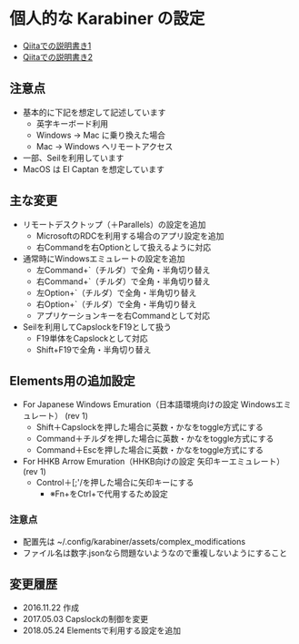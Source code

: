# 個人的な Karabiner の設定
- [Qiitaでの説明書き1](http://qiita.com/y-kishibata/items/444e192a9afdf6edd112)
- [Qiitaでの説明書き2](http://qiita.com/y-kishibata/items/2176c8dd1f9a41bb87dd)

## 注意点
- 基本的に下記を想定して記述しています
  - 英字キーボード利用
  - Windows → Mac に乗り換えた場合
  - Mac → Windows へリモートアクセス
- 一部、Seilを利用しています
- MacOS は El Captan を想定しています

## 主な変更
- リモートデスクトップ（＋Parallels）の設定を追加
  - MicrosoftのRDCを利用する場合のアプリ設定を追加
  - 右Commandを右Optionとして扱えるように対応
- 通常時にWindowsエミュレートの設定を追加
  - 左Command+\`（チルダ）で全角・半角切り替え
  - 右Command+\`（チルダ）で全角・半角切り替え
  - 左Option+\`（チルダ）で全角・半角切り替え
  - 右Option+\`（チルダ）で全角・半角切り替え
  - アプリケーションキーを右Commandとして対応
- Seilを利用してCapslockをF19として扱う
  - F19単体をCapslockとして対応
  - Shift+F19で全角・半角切り替え

## Elements用の追加設定
- For Japanese Windows Emuration（日本語環境向けの設定 Windowsエミュレート） (rev 1)
  - Shift＋Capslockを押した場合に英数・かなをtoggle方式にする
  - Command＋チルダを押した場合に英数・かなをtoggle方式にする
  - Command＋Escを押した場合に英数・かなをtoggle方式にする
- For HHKB Arrow Emuration（HHKB向けの設定 矢印キーエミュレート） (rev 1)
  - Control＋[;'/を押した場合に矢印キーにする
    - ※Fn+をCtrl+で代用するため設定

### 注意点
- 配置先は ~/.config/karabiner/assets/complex_modifications
- ファイル名は数字.jsonなら問題ないようなので重複しないようにすること

## 変更履歴
- 2016.11.22 作成
- 2017.05.03 Capslockの制御を変更
- 2018.05.24 Elementsで利用する設定を追加

